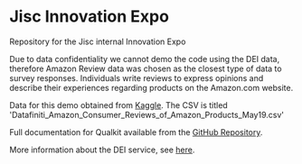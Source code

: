 # Jisc Innovation Expo

Repository for the Jisc internal Innovation Expo

Due to data confidentiality we cannot demo the code using the DEI data, therefore Amazon Review data was chosen as the closest type of data to survey responses. Individuals write reviews to express opinions and describe their experiences regarding products on the Amazon.com website.

Data for this demo obtained from [Kaggle](https://www.kaggle.com/datafiniti/consumer-reviews-of-amazon-products).
The CSV is titled 'Datafiniti_Amazon_Consumer_Reviews_of_Amazon_Products_May19.csv'

Full documentation for Qualkit available from the [GitHub Repository](https://github.com/JiscDACT/qualkit).

More information about the DEI service, see [here](https://digitalinsights.jisc.ac.uk/).

